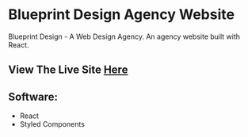 # Blueprint Design Agency Website

Blueprint Design - A Web Design Agency. An agency website built with React.

## View The Live Site [Here](https://www.blueprintdesign.ga)

## Software: 

- React
- Styled Components